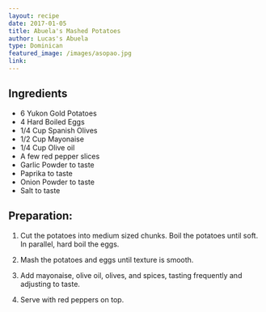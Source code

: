 ```yaml
---
layout: recipe
date: 2017-01-05
title: Abuela's Mashed Potatoes
author: Lucas's Abuela
type: Dominican
featured_image: /images/asopao.jpg
link:
---
```

## Ingredients
* 6 Yukon Gold Potatoes
* 4 Hard Boiled Eggs
* 1/4 Cup Spanish Olives
* 1/2 Cup Mayonaise
* 1/4 Cup Olive oil
* A few red pepper slices
* Garlic Powder to taste
* Paprika to taste
* Onion Powder to taste
* Salt to taste

## Preparation:

1. Cut the potatoes into medium sized chunks. Boil the potatoes until soft. In parallel, hard boil the eggs.

1. Mash the potatoes and eggs until texture is smooth. 

1. Add mayonaise, olive oil, olives, and spices, tasting frequently and adjusting to taste.

1. Serve with red peppers on top.
